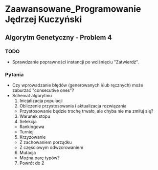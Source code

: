 # Zaawansowane_Programowanie Jędrzej Kuczyński
## Algorytm Genetyczny - Problem 4
### TODO
* Sprawdzanie poprawności instancji po wciśnięciu "Zatwierdź".
### Pytania
* Czy wprowadzanie błędów (generowanych i/lub ręcznych) może zaburzać "consecutive ones"?
* Schemat algorytmu
  1. Inicjalizacja populacji
  2. Obliczenie przystosowania i aktualizacja rozwiązania
    * Przystosowanie będzie trochę trwało, ale chyba nie ma zmiłuj się?
  3. Warunek stopu
  4. Selekcja
    * Rankingowa
    * Turniej
  5. Krzyżowanie
    * Z zachowaniem porządku
    * Z częściowym odwzorowaniem
  6. Mutacja
    * Można parę typów?
  7. Powrót do 2
